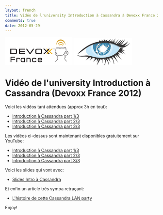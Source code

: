 ```yaml
---
layout: french
title: Vidéo de l'university Introduction à Cassandra à Devoxx France 2012
comments: true
date: 2012-05-29
---
```


<img src="/images/blog/Logo-Devoxx-France-seul.png"/>
<img src="/images/blog/cassandra-logo.png"/>


# Vidéo de l'university Introduction à Cassandra (Devoxx France 2012)

Voici les vidéos tant attendues (approx 3h en tout):

* <a href="http://www.parleys.com/#st=5&id=3260&sl=0">Introduction à Cassandra part 1/3</a>
* <a href="http://www.parleys.com/#st=5&id=3247&sl=0">Introduction à Cassandra part 2/3</a>
* <a href="http://www.parleys.com/#st=5&id=3261&sl=0">Introduction à Cassandra part 3/3</a>

Les vidéos ci-dessus sont maintenant disponibles gratuitement sur YouTube:

* <a href="https://www.youtube.com/watch?v=2zBY4OquaOg">Introduction à Cassandra part 1/3</a>
* <a href="https://www.youtube.com/watch?v=FlPH78xaFMY">Introduction à Cassandra part 2/3</a>
* <a href="https://www.youtube.com/watch?v=ZrmzDMXoe2o">Introduction à Cassandra part 3/3</a>


Voici les slides qui vont avec:

* <a href="http://fr.slideshare.net/jaxio/introduction-cassandra-12617269">Slides Intro à Cassandra</a> 

Et enfin un article très sympa retraçant:

* <a href="http://www.unchticafe.fr/2012/04/histoire-dune-cassandra-lan-party.html">L'histoire de cette Cassandra LAN party</a>

Enjoy!
